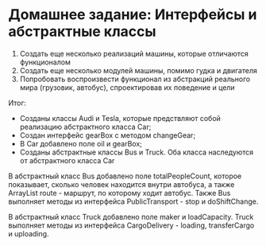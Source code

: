 # Домашнее задание: Интерфейсы и абстрактные классы

1. Создать еще несколько реализаций машины, которые отличаются функционалом
2. Создать еще несколько модулей машины, помимо гудка и двигателя
3. Попробовать воспроизвести функционал из абстракций реального мира (грузовик, автобус), спроектировав их поведение и цели

Итог:
- Созданы классы Audi и Tesla, которые предствляют собой реализацию абстрактного класса Car;
- Создан интерфейс gearBox с методом changeGear;
- В Car добавлено поле oil и gearBox;
- Созданы абстрактные классы Bus и Truck. Оба класса наследуются от абстрактного класса Car 

В абстрактный класс Bus добавлено поле totalPeopleCount, которое показывает, сколько человек находится внутри автобуса, а также ArrayList route - маршрут, по которому ходит автобус. 
Также Bus выполняет методы из интерфейса PublicTransport - stop и doShiftChange.

В абстрактный класс Truck добавлено поле maker и loadCapacity. Truck выполняет методы из интерфейса CargoDelivery - loading, transferCargo и uploading. 
